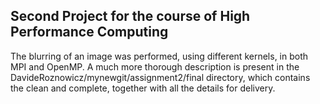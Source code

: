 ## Second Project for the course of High Performance Computing

The blurring of an image was performed, using different kernels, in both MPI and OpenMP.
A much more thorough description is present in the DavideRoznowicz/mynewgit/assignment2/final directory, which contains the clean and complete,
together with all the details for delivery.

